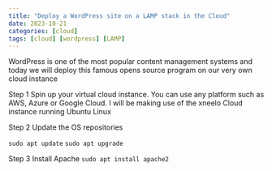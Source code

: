```yaml
---
title: "Deploy a WordPress site on a LAMP stack in the Cloud"
date: 2023-10-21
categories: [cloud]
tags: [cloud] [wordpress] [LAMP]
---
```


WordPress is one of the most popular content management systems and today we will deploy this famous opens source 
program on our very own cloud instance

Step 1
Spin up your virtual cloud instance. You can use any platform such as AWS, Azure or Google Cloud. 
I will be making use of the xneelo Cloud instance running Ubuntu Linux 

Step 2 
Update the OS repositories

```sudo apt update```
```sudo apt upgrade```

Step 3 
Install Apache 
```sudo apt install apache2```
